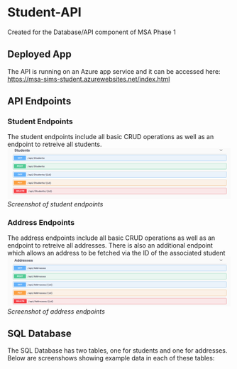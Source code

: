# Student-API

Created for the Database/API component of MSA Phase 1

## Deployed App
The API is running on an Azure app service and it can be accessed here: https://msa-sims-student.azurewebsites.net/index.html

## API Endpoints
### Student Endpoints
The student endpoints include all basic CRUD operations as well as an endpoint to retreive all students.
![Student endpoints](images/endpoints_student.png)
*Screenshot of student endpoints*

### Address Endpoints
The address endpoints include all basic CRUD operations as well as an endpoint to retreive all addresses. There is also an additional endpoint which allows an address to be fetched via the ID of the associated student
![Student endpoints](images/endpoints_address.png)
*Screenshot of address endpoints*

## SQL Database
The SQL Database has two tables, one for students and one for addresses. Below are screenshows showing example data in each of these tables:
